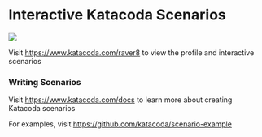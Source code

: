 # Interactive Katacoda Scenarios

[![](http://shields.katacoda.com/katacoda/raver8/count.svg)](https://www.katacoda.com/raver8 "Get your profile on Katacoda.com")

Visit https://www.katacoda.com/raver8 to view the profile and interactive scenarios

### Writing Scenarios
Visit https://www.katacoda.com/docs to learn more about creating Katacoda scenarios

For examples, visit https://github.com/katacoda/scenario-example
